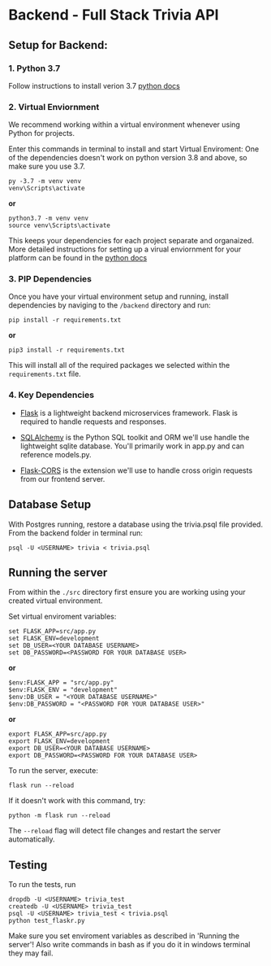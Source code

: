 # Backend - Full Stack Trivia API 

## Setup for Backend:

### 1. Python 3.7
Follow instructions to install verion 3.7 [python docs](https://docs.python.org/3.7/using/unix.html#getting-and-installing-the-latest-version-of-python)


### 2. **Virtual Enviornment** 
We recommend working within a virtual environment whenever using Python for projects. 

Enter this commands in terminal to install and start Virtual Enviroment:
One of the dependencies doesn't work on python version 3.8 and above, so make sure you use 3.7.
```
py -3.7 -m venv venv
venv\Scripts\activate 
```
**or**
```
python3.7 -m venv venv
source venv\Scripts\activate 
```

This keeps your dependencies for each project separate and organaized. More detailed instructions for setting up a virual enviornment for your platform can be found in the [python docs](https://packaging.python.org/guides/installing-using-pip-and-virtual-environments/)


### 3. **PIP Dependencies**
Once you have your virtual environment setup and running, install dependencies by naviging to the `/backend` directory and run:
```
pip install -r requirements.txt
```
**or**
```
pip3 install -r requirements.txt
```
This will install all of the required packages we selected within the `requirements.txt` file.


### 4. **Key Dependencies**
 - [Flask](http://flask.pocoo.org/)  is a lightweight backend microservices framework. Flask is required to handle requests and responses.

 - [SQLAlchemy](https://www.sqlalchemy.org/) is the Python SQL toolkit and ORM we'll use handle the lightweight sqlite database. You'll primarily work in app.py and can reference models.py. 

 - [Flask-CORS](https://flask-cors.readthedocs.io/en/latest/#) is the extension we'll use to handle cross origin requests from our frontend server. 

## Database Setup
With Postgres running, restore a database using the trivia.psql file provided. From the backend folder in terminal run:
```
psql -U <USERNAME> trivia < trivia.psql
```

## Running the server

From within the `./src` directory first ensure you are working using your created virtual environment.

Set virtual enviroment variables:
```
set FLASK_APP=src/app.py
set FLASK_ENV=development
set DB_USER=<YOUR DATABASE USERNAME>
set DB_PASSWORD=<PASSWORD FOR YOUR DATABASE USER>
```
**or**
```
$env:FLASK_APP = "src/app.py"
$env:FLASK_ENV = "development"
$env:DB_USER = "<YOUR DATABASE USERNAME>"
$env:DB_PASSWORD = "<PASSWORD FOR YOUR DATABASE USER>"
```
**or**
```
export FLASK_APP=src/app.py
export FLASK_ENV=development
export DB_USER=<YOUR DATABASE USERNAME>
export DB_PASSWORD=<PASSWORD FOR YOUR DATABASE USER>
```
To run the server, execute:
```
flask run --reload
```
If it doesn't work with this command, try:
```
python -m flask run --reload
```

The `--reload` flag will detect file changes and restart the server automatically.

## Testing
To run the tests, run
```
dropdb -U <USERNAME> trivia_test
createdb -U <USERNAME> trivia_test
psql -U <USERNAME> trivia_test < trivia.psql
python test_flaskr.py
```
Make sure you set enviroment variables as described in 'Running the server'! 
Also write commands in bash as if you do it in windows terminal they may fail.
